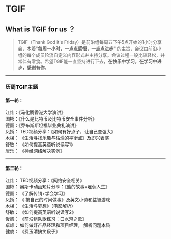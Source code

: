 
# TGIF

## What is TGIF for us ？

>TGIF（Thank God it's Friday）是前沿组每周五下午5点开始的1小时分享会，本着"**每周一小时，一点点感悟，一点点进步**" 的主旨，会议由前沿小组的每个成员轮流自定义内容形式并主持分享。会议过程一般比较轻松，并常伴有零食。希望TGIF能一直坚持进行下去，**在快乐中学习，在学习中进步，感谢有你**。


--------

### 历周TGIF主题   

#### 第一轮：   
江纬：《马化腾香港大学演讲》   
国彬：《什么是比特币及比特币安全事件分析》   
德圆：《乔布斯斯坦福毕业典礼演讲》   
凤娇：  TED视频分享：《如何有好点子，让自己变强大》     
木梯： 《生活寻找乐趣与枯燥的平衡点》及即兴表演   
舒敏： 《如何提高英语听说读写1》   
唐乐： 《神经网络解决实例》   
*******
#### 第二轮：   
江纬：  TED视频分享：《网络安全相关》   
国彬：  奥斯卡动画短片分享：《熊的故事+雇佣人生》   
德圆： 《了解传销+学会学习》   
凤娇： 《 按自己的时间做事》及英文小诗和益智游戏   
木梯： 《生活与梦想》（电影解析）   
舒敏： 《如何提高英语听说读写2》   
俊航： 《前沿组队歌练习：口水鸡之歌》   
卓雄：  如何做好产品经理和项目经理， 解析问题本质   
健俊： 《费玉清搞笑段子》   
